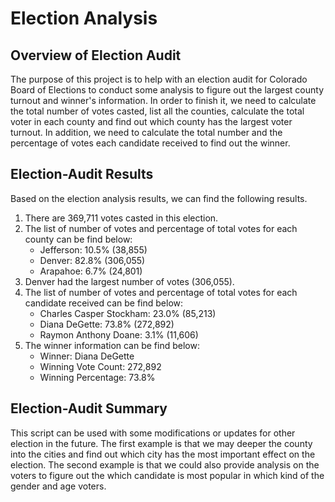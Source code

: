 # Election Analysis

## Overview of Election Audit

The purpose of this project is to help with an election audit for Colorado Board of Elections to conduct some analysis to figure out the largest county turnout and winner's information. In order to finish it, we need to calculate the total number of votes casted, list all the counties, calculate the total voter in each county and find out which county has the largest voter turnout. In addition, we need to calculate the total number and the percentage of votes each candidate received to find out the winner.

## Election-Audit Results

Based on the election analysis results, we can find the following results.

1. There are 369,711 votes casted in this election.
2. The list of number of votes and percentage of total votes for each county can be find below:
    * Jefferson:  10.5% (38,855)
    * Denver:  82.8% (306,055)
    * Arapahoe:  6.7% (24,801)
3. Denver had the largest number of votes (306,055).
4. The list of number of votes and percentage of total votes for each candidate received can be find below:
    * Charles Casper Stockham: 23.0% (85,213)
    * Diana DeGette: 73.8% (272,892)
    * Raymon Anthony Doane: 3.1% (11,606)
5. The winner information can be find below:
    * Winner: Diana DeGette
    * Winning Vote Count: 272,892
    * Winning Percentage:  73.8%

## Election-Audit Summary
This script can be used with some modifications or updates for other election in the future. The first example is that we may deeper the county into the cities and find out which city has the most important effect on the election. The second example is that we could also provide analysis on the voters to figure out the which candidate is most popular in which kind of the gender and age voters. 
